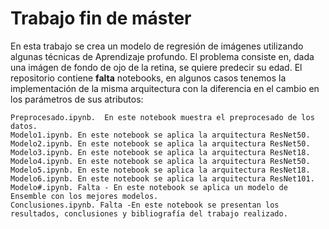 # Trabajo fin de máster

En esta trabajo se crea un modelo de regresión de imágenes utilizando algunas técnicas de Aprendizaje profundo. El problema consiste en, dada una imágen de fondo de ojo de la retina, se quiere predecir su edad. El repositorio contiene **falta** notebooks, en algunos casos tenemos la implementación de la misma arquitectura con la diferencia en el cambio en los parámetros de sus atributos:
    
    Preprocesado.ipynb.  En este notebook muestra el preprocesado de los datos.
    Modelo1.ipynb. En este notebook se aplica la arquitectura ResNet50.
    Modelo2.ipynb. En este notebook se aplica la arquitectura ResNet50.
    Modelo3.ipynb. En este notebook se aplica la arquitectura ResNet18.
    Modelo4.ipynb. En este notebook se aplica la arquitectura ResNet50.
    Modelo5.ipynb. En este notebook se aplica la arquitectura ResNet18.
    Modelo6.ipynb. En este notebook se aplica la arquitectura ResNet101.
    Modelo#.ipynb. Falta - En este notebook se aplica un modelo de Ensemble con los mejores modelos.
    Conclusiones.ipynb. Falta -En este notebook se presentan los resultados, conclusiones y bibliografía del trabajo realizado.

